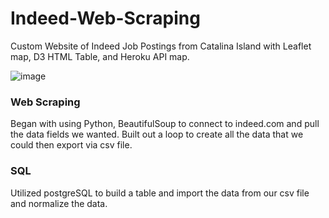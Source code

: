 # Indeed-Web-Scraping
Custom Website of Indeed Job Postings from Catalina Island with Leaflet map, D3 HTML Table, and Heroku API map. 


![image](https://user-images.githubusercontent.com/87084344/152458477-bc865153-d34a-4d0f-9771-e3e62677ac75.png)

### Web Scraping
Began with using Python, BeautifulSoup to connect to indeed.com and pull the data fields we wanted. Built out a loop to create all the data that we could then export via csv file. 

### SQL
Utilized postgreSQL to build a table and import the data from our csv file and normalize the data. 
